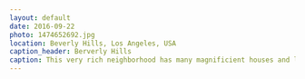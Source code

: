 ```yaml
---
layout: default
date: 2016-09-22
photo: 1474652692.jpg
location: Beverly Hills, Los Angeles, USA
caption_header: Berverly Hills
caption: This very rich neighborhood has many magnificient houses and lots of green gardens. Much more than the rest of the city where the water is very expensive and shouldn't be wasted to water private plants and trees.
---
```

